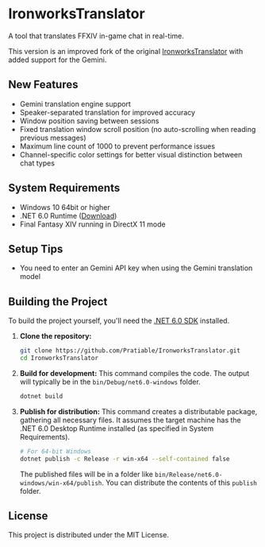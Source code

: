 # IronworksTranslator

A tool that translates FFXIV in-game chat in real-time.

This version is an improved fork of the original [IronworksTranslator](https://github.com/sappho192/IronworksTranslator) with added support for the Gemini.

## New Features
- Gemini translation engine support
- Speaker-separated translation for improved accuracy
- Window position saving between sessions
- Fixed translation window scroll position (no auto-scrolling when reading previous messages)
- Maximum line count of 1000 to prevent performance issues
- Channel-specific color settings for better visual distinction between chat types

## System Requirements
- Windows 10 64bit or higher
- .NET 6.0 Runtime ([Download](https://dotnet.microsoft.com/en-us/download/dotnet/6.0/runtime))
- Final Fantasy XIV running in DirectX 11 mode

## Setup Tips
- You need to enter an Gemini API key when using the Gemini translation model

## Building the Project

To build the project yourself, you'll need the [.NET 6.0 SDK](https://dotnet.microsoft.com/en-us/download/dotnet/6.0) installed.

1.  **Clone the repository:**
    ```bash
    git clone https://github.com/Pratiable/IronworksTranslator.git
    cd IronworksTranslator
    ```

2.  **Build for development:**
    This command compiles the code. The output will typically be in the `bin/Debug/net6.0-windows` folder.
    ```bash
    dotnet build
    ```

3.  **Publish for distribution:**
    This command creates a distributable package, gathering all necessary files. It assumes the target machine has the .NET 6.0 Desktop Runtime installed (as specified in System Requirements).
    ```bash
    # For 64-bit Windows
    dotnet publish -c Release -r win-x64 --self-contained false
    ```
    The published files will be in a folder like `bin/Release/net6.0-windows/win-x64/publish`. You can distribute the contents of this `publish` folder.

## License
This project is distributed under the MIT License.
